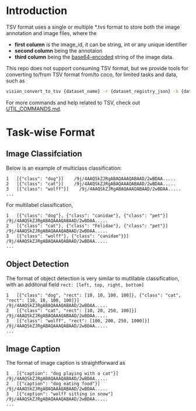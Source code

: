 # Introduction

TSV format uses a single or multiple *.tvs format to store both the image annotation and image files, where the 
- **first column** is the image_id, it can be string, int or any unique identifier
- **second column** being the annotaion
- **third column** being the [base64-encoded](https://en.wikipedia.org/wiki/Base64) string of the image data.

This repo does not support consuming TSV format, but we provide tools for converting to/from TSV format from/to coco, for limited tasks and data, such as

```bash
vision_convert_to_tsv {dataset_name} -r {dataset_registry_json} -k {data storage url} -f {local_dir} [-u Usages]
```

For more commands and help related to TSV, check out [UTIL_COMMANDS.md](./UTIL_COMMANDS.md).

# Task-wise Format

## Image Classifciation

Below is an example of multiclass classification:

```
1   [{"class": "dog"}]    /9j/4AAQSkZJRgABAQAAAQABAAD/2wBDAA.....
2   [{"class": "cat"}]    /9j/4AAQSkZJRgABAQAAAQABAAD/2wBDAA.....
3   [{"class": "wolff"}]    /9j/4AAQSkZJRgABAQAAAQABAAD/2wBDAA.....
...
```

For multilabel classification,

```
1   [{"class": "dog"}, {"class": "canidae"}, {"class": "pet"}]    /9j/4AAQSkZJRgABAQAAAQABAAD/2wBDAA.....
2   [{"class": "cat"}, {"class": "Felidae"}, {"class": "pet"}]    /9j/4AAQSkZJRgABAQAAAQABAAD/2wBDAA.....
3   [{"class": "wolff"}, {"class": "canidae"}}]    /9j/4AAQSkZJRgABAQAAAQABAAD/2wBDAA.....
...
```

## Object Detection

The format of object detection is very similar to mutlilable classification, with an additonal field `rect: [left, top, right, bottom]`

```
1   [{"class": "dog", "rect": [10, 10, 100, 100]}, {"class": "cat", "rect": [10, 10, 100, 100]}]    /9j/4AAQSkZJRgABAQAAAQABAAD/2wBDAA.....
2   [{"class": "cat", "rect": [10, 20, 250, 100]}]    /9j/4AAQSkZJRgABAQAAAQABAAD/2wBDAA.....
3   [{"class": "wolff", "rect": [100, 200, 250, 1000]}]    /9j/4AAQSkZJRgABAQAAAQABAAD/2wBDAA.....
...
```


## Image Caption


The format of image caption is straightforward as

```
1   [{"caption": "dog playing with a cat"}]    /9j/4AAQSkZJRgABAQAAAQABAAD/2wBDAA.....
2   [{"caption": "dog eating food"}]    /9j/4AAQSkZJRgABAQAAAQABAAD/2wBDAA.....
3   [{"caption": "wolff sitting in snow"]    /9j/4AAQSkZJRgABAQAAAQABAAD/2wBDAA.....
...
```
